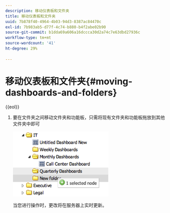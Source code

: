 ```yaml
---
description: 移动仪表板和文件夹
title: 移动仪表板和文件夹
uuid: 7b878f40-4964-4b03-94d3-8387ac84470c
exl-id: 7b983ab5-d77f-4c74-b880-b4f2abe02b90
source-git-commit: b1dda69a606a16dccca30d2a74c7e63dbd27936c
workflow-type: tm+mt
source-wordcount: '41'
ht-degree: 29%

---
```


# 移动仪表板和文件夹{#moving-dashboards-and-folders}

{{eol}}

1. 要在文件夹之间移动文件夹和功能板，只需将现有文件夹和功能板拖放到其他文件夹中即可

   ![](assets/move_folder.png)

   当您进行操作时，更改将在服务器上实时更新。
